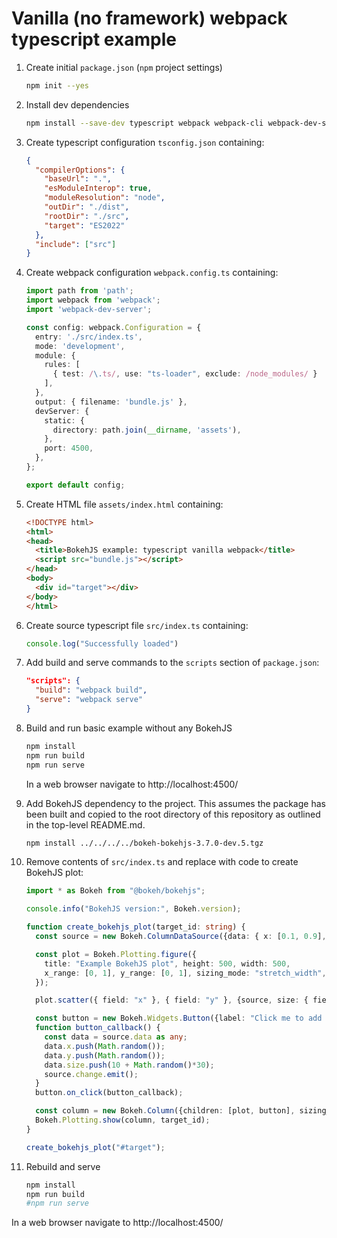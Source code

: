 
# Vanilla (no framework) webpack typescript example

1. Create initial `package.json` (`npm` project settings)

    ```bash
    npm init --yes
    ```

2. Install dev dependencies

    ```bash
    npm install --save-dev typescript webpack webpack-cli webpack-dev-server ts-node ts-loader
    ```

3. Create typescript configuration `tsconfig.json`  containing:

    ```json
    {
      "compilerOptions": {
        "baseUrl": ".",
        "esModuleInterop": true,
        "moduleResolution": "node",
        "outDir": "./dist",
        "rootDir": "./src",
        "target": "ES2022"
      },
      "include": ["src"]
    }
    ```

4. Create webpack configuration `webpack.config.ts` containing:

    ```typescript
    import path from 'path';
    import webpack from 'webpack';
    import 'webpack-dev-server';

    const config: webpack.Configuration = {
      entry: './src/index.ts',
      mode: 'development',
      module: {
        rules: [
          { test: /\.ts/, use: "ts-loader", exclude: /node_modules/ }
        ],
      },
      output: { filename: 'bundle.js' },
      devServer: {
        static: {
          directory: path.join(__dirname, 'assets'),
        },
        port: 4500,
      },
    };

    export default config;
    ```

5. Create HTML file `assets/index.html` containing:

    ```html
    <!DOCTYPE html>
    <html>
    <head>
      <title>BokehJS example: typescript vanilla webpack</title>
      <script src="bundle.js"></script>
    </head>
    <body>
      <div id="target"></div>
    </body>
    </html>
    ```

6. Create source typescript file `src/index.ts` containing:

    ```ts
    console.log("Successfully loaded")
    ```

7. Add build and serve commands to the `scripts` section of `package.json`:

    ```json
    "scripts": {
      "build": "webpack build",
      "serve": "webpack serve"
    }
    ```

8. Build and run basic example without any BokehJS

    ```bash
    npm install
    npm run build
    npm run serve
    ```

   In a web browser navigate to http://localhost:4500/

9. Add BokehJS dependency to the project. This assumes the package has been built and copied to the
   root directory of this repository as outlined in the top-level README.md.

    ```bash
    npm install ../../../../bokeh-bokehjs-3.7.0-dev.5.tgz
    ```

10. Remove contents of `src/index.ts` and replace with code to create BokehJS plot:

    ```typescript
    import * as Bokeh from "@bokeh/bokehjs";

    console.info("BokehJS version:", Bokeh.version);

    function create_bokehjs_plot(target_id: string) {
      const source = new Bokeh.ColumnDataSource({data: { x: [0.1, 0.9], y: [0.1, 0.9], size: [40, 10] }});

      const plot = Bokeh.Plotting.figure({
        title: "Example BokehJS plot", height: 500, width: 500,
        x_range: [0, 1], y_range: [0, 1], sizing_mode: "stretch_width",
      });

      plot.scatter({ field: "x" }, { field: "y" }, {source, size: { field: "size" }});

      const button = new Bokeh.Widgets.Button({label: "Click me to add a point", button_type: "primary"});
      function button_callback() {
        const data = source.data as any;
        data.x.push(Math.random());
        data.y.push(Math.random());
        data.size.push(10 + Math.random()*30);
        source.change.emit();
      }
      button.on_click(button_callback);

      const column = new Bokeh.Column({children: [plot, button], sizing_mode: "stretch_width"});
      Bokeh.Plotting.show(column, target_id);
    }

    create_bokehjs_plot("#target");
    ```

11. Rebuild and serve

    ```bash
    npm install
    npm run build
    #npm run serve
    ```

   In a web browser navigate to http://localhost:4500/
